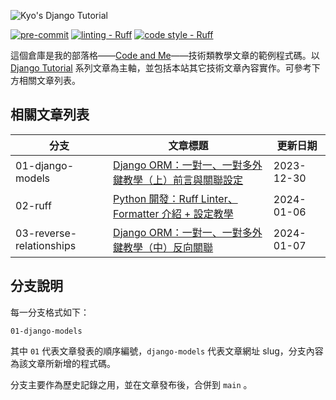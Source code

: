 ![Kyo's Django Tutorial](https://i.imgur.com/D4mTT4l.png)

[![pre-commit](https://img.shields.io/badge/pre--commit-enabled-blue?labelColor=444&logo=pre-commit)](https://github.com/pre-commit/pre-commit)
[![linting - Ruff](https://img.shields.io/endpoint?url=https://raw.githubusercontent.com/astral-sh/ruff/main/assets/badge/v2.json)](https://github.com/astral-sh/ruff)
[![code style - Ruff](https://img.shields.io/endpoint?url=https://raw.githubusercontent.com/astral-sh/ruff/main/assets/badge/format.json?labelColor=444)](https://github.com/astral-sh/ruff)

這個倉庫是我的部落格——[Code and Me](https://blog.kyomind.tw/)——技術類教學文章的範例程式碼。以 [Django Tutorial](https://blog.kyomind.tw/tags/Django-Tutorial/) 系列文章為主軸，並包括本站其它技術文章內容實作。可參考下方相關文章列表。

## 相關文章列表

| 分支                       | 文章標題                                                         | 更新日期       |
|--------------------------|--------------------------------------------------------------|------------|
| 01-django-models         | [Django ORM：一對一、一對多外鍵教學（上）前言與關聯設定](https://blog.kyomind.tw/django-models/) | 2023-12-30 |
| 02-ruff                  | [Python 開發：Ruff Linter、Formatter 介紹 + 設定教學](https://blog.kyomind.tw/ruff/) | 2024-01-06 |
| 03-reverse-relationships | [Django ORM：一對一、一對多外鍵教學（中）反向關聯](https://blog.kyomind.tw/reverse-relationships/) | 2024-01-07 |

## 分支說明

每一分支格式如下：

```
01-django-models
```

其中 `01` 代表文章發表的順序編號，`django-models` 代表文章網址 slug，分支內容為該文章所新增的程式碼。

分支主要作為歷史記錄之用，並在文章發布後，合併到 `main` 。
